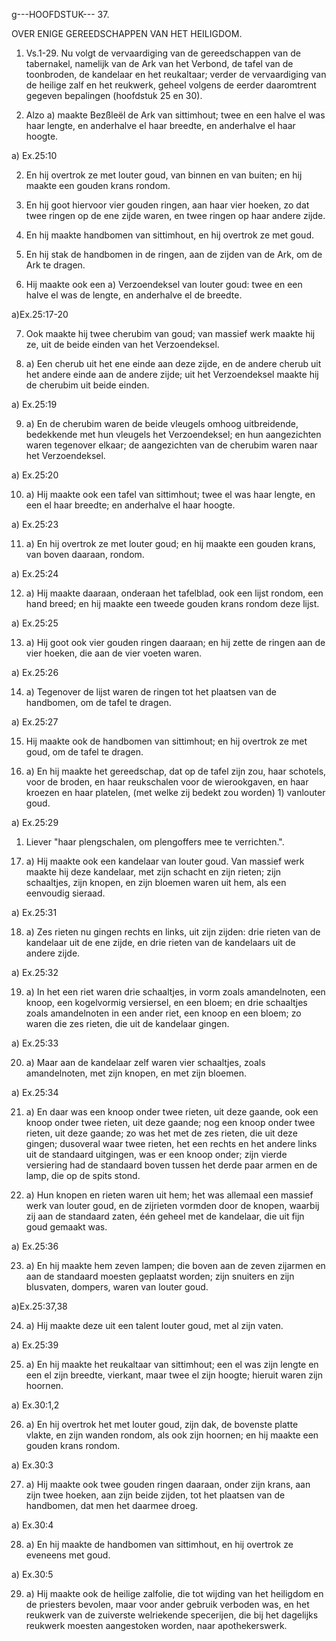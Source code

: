g---HOOFDSTUK--- 37.

OVER ENIGE GEREEDSCHAPPEN VAN HET HEILIGDOM.

1. Vs.1-29. Nu volgt de vervaardiging van de gereedschappen van de tabernakel, namelijk van de Ark van het Verbond, de tafel van de toonbroden, de kandelaar en het reukaltaar; verder de vervaardiging  van de heilige zalf en het  reukwerk,  geheel volgens de eerder  daaromtrent gegeven bepalingen (hoofdstuk 25 en 30).

1. Alzo a) maakte Bezßleël de Ark van sittimhout; twee en een halve el was haar lengte, en anderhalve el haar breedte, en anderhalve el haar hoogte.

a) Ex.25:10

2. En hij overtrok ze met louter goud, van binnen en van buiten; en hij maakte een gouden krans rondom.

3. En hij goot hiervoor vier gouden ringen, aan haar vier hoeken, zo dat twee ringen op de ene zijde waren, en twee ringen op haar andere zijde.

4. En hij maakte handbomen van sittimhout, en hij overtrok ze met goud.

5. En hij stak de handbomen in de ringen, aan de zijden van de Ark, om de Ark te dragen.

6. Hij maakte ook een a) Verzoendeksel van louter goud: twee en een halve el was de lengte, en anderhalve el de breedte.

a)Ex.25:17-20

7. Ook maakte hij twee cherubim van goud; van massief werk maakte hij ze, uit de beide einden van het Verzoendeksel.

8. a) Een cherub uit het ene einde aan deze zijde, en de andere cherub uit het andere einde aan de andere zijde; uit het Verzoendeksel maakte hij de cherubim uit beide einden.

a) Ex.25:19

9. a) En de cherubim waren de beide vleugels omhoog uitbreidende, bedekkende met hun vleugels het Verzoendeksel; en hun aangezichten waren tegenover elkaar; de aangezichten van de cherubim waren naar het Verzoendeksel.

a) Ex.25:20

10. a) Hij maakte ook een tafel van sittimhout; twee el was haar lengte, en een el haar breedte; en anderhalve el haar hoogte.

a) Ex.25:23

11. a) En hij overtrok ze met louter goud; en hij maakte een gouden krans, van boven daaraan, rondom.

a) Ex.25:24

12. a) Hij maakte daaraan, onderaan het tafelblad, ook een lijst rondom, een hand breed; en hij maakte een tweede gouden krans rondom deze lijst.

a) Ex.25:25

13. a) Hij goot ook vier gouden ringen daaraan; en hij zette de ringen aan de vier hoeken, die aan de vier voeten waren.

a) Ex.25:26

14. a) Tegenover de lijst waren de ringen tot het plaatsen van de handbomen, om de tafel te dragen.

a) Ex.25:27

15. Hij maakte ook de handbomen van sittimhout; en hij overtrok ze met goud, om de tafel te dragen.

16. a) En hij maakte het gereedschap, dat op de tafel zijn zou, haar schotels, voor de broden, en haar reukschalen voor de wierookgaven, en haar kroezen en haar platelen, (met welke zij bedekt zou worden) 1) vanlouter goud.

a) Ex.25:29

1) Liever "haar plengschalen, om plengoffers mee te verrichten.".

17. a) Hij maakte ook een kandelaar van louter goud. Van massief werk maakte hij deze kandelaar, met zijn schacht en zijn rieten; zijn schaaltjes, zijn knopen, en zijn bloemen waren uit hem, als een eenvoudig sieraad.

a) Ex.25:31

18. a) Zes rieten nu gingen rechts en links, uit zijn zijden: drie rieten van de kandelaar uit de ene zijde, en drie rieten van de kandelaars uit de andere zijde.

a) Ex.25:32

19. a) In het een riet waren drie schaaltjes, in vorm zoals amandelnoten, een knoop, een kogelvormig versiersel, en een bloem; en drie schaaltjes zoals amandelnoten in een ander riet, een knoop en een bloem; zo waren die zes rieten, die uit de kandelaar gingen.

a) Ex.25:33

20. a) Maar aan de kandelaar zelf waren vier schaaltjes, zoals amandelnoten, met zijn knopen, en met zijn bloemen.

a) Ex.25:34

21. a) En daar was een knoop onder twee rieten, uit deze gaande, ook een knoop onder twee rieten, uit deze gaande; nog een knoop onder twee rieten, uit deze gaande; zo was het met de zes rieten, die uit deze gingen; dusoveral waar twee rieten, het een rechts en het andere links uit de standaard uitgingen, was er een knoop onder; zijn vierde versiering had de standaard boven tussen het derde paar armen en de lamp, die op de spits stond.

22. a) Hun knopen en rieten waren uit hem; het was allemaal een massief werk van louter goud, en de zijrieten vormden door de knopen, waarbij zij aan de standaard zaten, één geheel met de kandelaar, die uit fijn goud gemaakt was.

a) Ex.25:36

23. a) En hij maakte hem zeven lampen; die boven aan de zeven zijarmen en aan de standaard moesten geplaatst worden; zijn snuiters en zijn blusvaten, dompers, waren van louter goud.

a)Ex.25:37,38

24. a) Hij maakte deze uit een talent louter goud, met al zijn vaten.

a) Ex.25:39

25. a) En hij maakte het  reukaltaar van sittimhout; een el was zijn lengte en een el zijn breedte, vierkant, maar twee el zijn hoogte; hieruit waren zijn hoornen.

a) Ex.30:1,2

26. a) En hij overtrok het met louter goud, zijn dak, de bovenste platte vlakte, en zijn wanden rondom, als ook zijn hoornen; en hij maakte een gouden krans rondom.

a) Ex.30:3

27. a) Hij maakte ook twee gouden ringen daaraan, onder zijn krans, aan zijn twee hoeken, aan zijn beide zijden, tot het plaatsen van de handbomen, dat men het daarmee droeg.

a) Ex.30:4

28. a) En hij maakte de handbomen van sittimhout, en hij overtrok ze eveneens met goud.

a) Ex.30:5

29. a) Hij maakte ook de heilige zalfolie, die tot wijding van het heiligdom en de priesters bevolen,  maar  voor  ander  gebruik  verboden  was,  en  het  reukwerk  van  de  zuiverste welriekende specerijen,  die bij het  dagelijks reukwerk  moesten aangestoken worden,  naar apothekerswerk.

